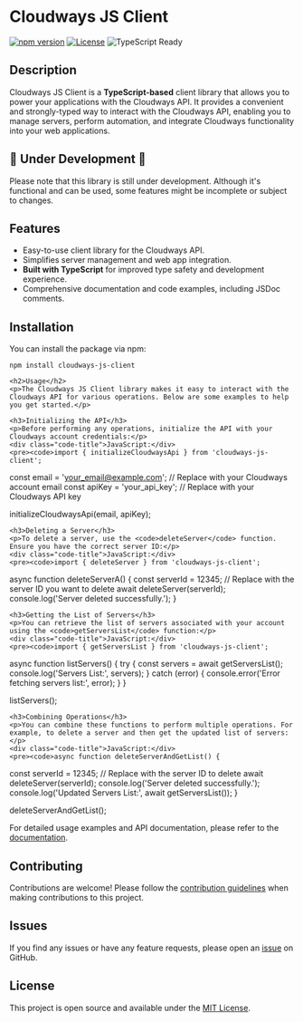 <h1>Cloudways JS Client</h1>

<p>
  <a href="https://badge.fury.io/js/cloudways-js-client"><img src="https://badge.fury.io/js/cloudways-js-client.svg" alt="npm version"></a>
  <a href="https://opensource.org/licenses/MIT"><img src="https://img.shields.io/badge/license-MIT-blue.svg" alt="License"></a>
  <span><img src="https://img.shields.io/badge/TypeScript-Ready-blue" alt="TypeScript Ready"></span>
</p>

<h2>Description</h2>

<p>
  Cloudways JS Client is a <strong>TypeScript-based</strong> client library that allows you to power your applications with the Cloudways API.
  It provides a convenient and strongly-typed way to interact with the Cloudways API, enabling you to manage servers, perform automation,
  and integrate Cloudways functionality into your web applications.
</p>

<h2>🚧 Under Development 🚧</h2>

<p>
Please note that this library is still under development. Although it's functional and can be used, some features might be incomplete or subject to changes.
</p>

<h2>Features</h2>

<ul>
  <li>Easy-to-use client library for the Cloudways API.</li>
  <li>Simplifies server management and web app integration.</li>
  <li><strong>Built with TypeScript</strong> for improved type safety and development experience.</li>
  <li>Comprehensive documentation and code examples, including JSDoc comments.</li>
</ul>

<h2>Installation</h2>

<p>You can install the package via npm:</p>

<pre><code>npm install cloudways-js-client
</code></pre>

    <h2>Usage</h2>
    <p>The Cloudways JS Client library makes it easy to interact with the Cloudways API for various operations. Below are some examples to help you get started.</p>

    <h3>Initializing the API</h3>
    <p>Before performing any operations, initialize the API with your Cloudways account credentials:</p>
    <div class="code-title">JavaScript:</div>
    <pre><code>import { initializeCloudwaysApi } from 'cloudways-js-client';

const email = 'your_email@example.com'; // Replace with your Cloudways account email
const apiKey = 'your_api_key'; // Replace with your Cloudways API key

initializeCloudwaysApi(email, apiKey);
</code></pre>

    <h3>Deleting a Server</h3>
    <p>To delete a server, use the <code>deleteServer</code> function. Ensure you have the correct server ID:</p>
    <div class="code-title">JavaScript:</div>
    <pre><code>import { deleteServer } from 'cloudways-js-client';

async function deleteServerA() {
const serverId = 12345; // Replace with the server ID you want to delete
await deleteServer(serverId);
console.log('Server deleted successfully.');
}
</code></pre>

    <h3>Getting the List of Servers</h3>
    <p>You can retrieve the list of servers associated with your account using the <code>getServersList</code> function:</p>
    <div class="code-title">JavaScript:</div>
    <pre><code>import { getServersList } from 'cloudways-js-client';

async function listServers() {
try {
const servers = await getServersList();
console.log('Servers List:', servers);
} catch (error) {
console.error('Error fetching servers list:', error);
}
}

listServers();
</code></pre>

    <h3>Combining Operations</h3>
    <p>You can combine these functions to perform multiple operations. For example, to delete a server and then get the updated list of servers:</p>
    <div class="code-title">JavaScript:</div>
    <pre><code>async function deleteServerAndGetList() {

const serverId = 12345; // Replace with the server ID to delete
await deleteServer(serverId);
console.log('Server deleted successfully.');
console.log('Updated Servers List:', await getServersList());
}

deleteServerAndGetList();
</code></pre>

<p>For detailed usage examples and API documentation, please refer to the <a href="https://developers.cloudways.com/docs/">documentation</a>.</p>

<h2>Contributing</h2>

<p>Contributions are welcome! Please follow the <a href="https://github.com/code-gio/cloudways-js-client/blob/main/CONTRIBUTING.md">contribution guidelines</a> when making contributions to this project.</p>

<h2>Issues</h2>

<p>If you find any issues or have any feature requests, please open an <a href="https://github.com/code-gio/cloudways-js-client/issues">issue</a> on GitHub.</p>

<h2>License</h2>

<p>This project is open source and available under the <a href="https://opensource.org/licenses/MIT">MIT License</a>.</p>
